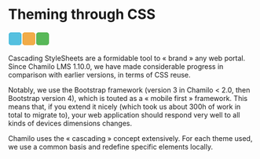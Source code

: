 # Theming through CSS

![](../../.gitbook/assets/images16%20%288%29.png)![](../../.gitbook/assets/images18%20%288%29.png)![](../../.gitbook/assets/images17%20%288%29.png)

Cascading StyleSheets are a formidable tool to « brand » any web portal. Since Chamilo LMS 1.10.0, we have made considerable progress in comparison with earlier versions, in terms of CSS reuse.

Notably, we use the Bootstrap framework \(version 3 in Chamilo &lt; 2.0, then Bootstrap version 4\), which is touted as a « mobile first » framework. This means that, if you extend it nicely \(which took us about 300h of work in total to migrate to\), your web application should respond very well to all kinds of devices dimensions changes.

Chamilo uses the « cascading » concept extensively. For each theme used, we use a common basis and redefine specific elements locally.

